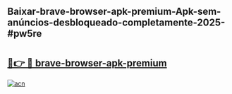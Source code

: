 ## Baixar-brave-browser-apk-premium-Apk-sem-anúncios-desbloqueado-completamente-2025-#pw5re

# <h2><a href="https://ainizakaria.my?title=brave-browser-apk-premium&ref=20M">🔗👉 🔴 brave-browser-apk-premium</a></h2>

[![acn](https://github.com/user-attachments/assets/0f9c940e-d8b0-45ae-aac7-cd30a18b3e1c)](https://ainizakaria.my?title=brave-browser-apk-premium&ref=20M)

